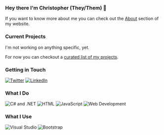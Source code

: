 ### Hey there I'm Christopher (They/Them) 👋

If you want to know more about me you can check out the [About](https://thatamazingprogrammer.com/about/) section of my website.

### Current Projects
I'm not working on anything specific, yet.

For now you can checkout a [curated list of my projects](https://github.com/Programazing/Start_Here).

### Getting in Touch

[![Twitter](https://github.com/Programazing/ColoredBadges/blob/master/svg/social/twitter.svg)](https://twitter.com/Programazing) [![LinkedIn](https://github.com/Programazing/ColoredBadges/blob/master/svg/social/linkedin.svg)](https://www.linkedin.com/in/christophercharlesjohnson/) 

### What I Do
![C# and .NET](https://github.com/Programazing/ColoredBadges/blob/master/svg/dev/languages/csharp_dotnet.svg)  ![HTML](https://github.com/Programazing/ColoredBadges/blob/master/svg/dev/languages/html.svg) ![JavaScript](https://github.com/Programazing/ColoredBadges/blob/master/svg/dev/languages/js.svg) ![Web Development](https://raw.githubusercontent.com/Programazing/ColoredBadges/master/svg/dev/misc/web.svg)

### What I Use
![Visual Studio](https://raw.githubusercontent.com/Programazing/ColoredBadges/master/svg/dev/tools/visualstudio.svg) ![Bootstrap](https://github.com/Programazing/ColoredBadges/raw/master/svg/dev/frameworks/bootstrap.svg)

<!--
**Programazing/Programazing** is a ✨ _special_ ✨ repository because its `README.md` (this file) appears on your GitHub profile.

Here are some ideas to get you started:

- 🔭 I’m currently working on ...
- 🌱 I’m currently learning ...
- 👯 I’m looking to collaborate on ...
- 🤔 I’m looking for help with ...
- 💬 Ask me about ...
- 📫 How to reach me: ...
- 😄 Pronouns: ...
- ⚡ Fun fact: ...
-->
